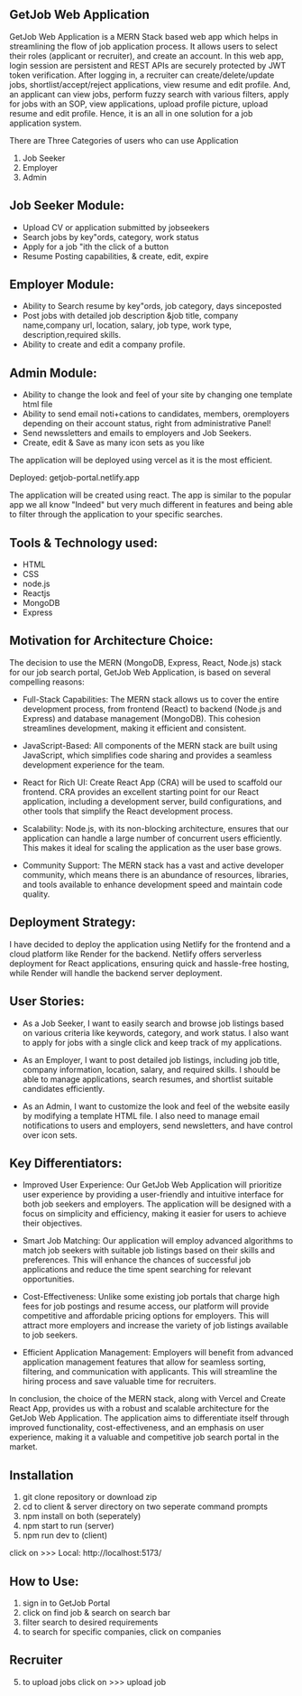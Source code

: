 ## GetJob Web Application
GetJob Web Application is a MERN Stack based web app which helps in streamlining the flow of job application process. It allows users to select their roles (applicant or recruiter), and create an account. In this web app, login session are persistent and REST APIs are securely protected by JWT token verification. After logging in, a recruiter can create/delete/update jobs, shortlist/accept/reject applications, view resume and edit profile. And, an applicant can view jobs, perform fuzzy search with various filters, apply for jobs with an SOP, view applications, upload profile picture, upload resume and edit profile. Hence, it is an all in one solution for a job application system.

There are Three Categories of users who can use Application
1. Job Seeker
2. Employer
3. Admin

 
## Job Seeker Module:
- Upload CV or application submitted by jobseekers
- Search jobs by key"ords, category, work status
- Apply for a job "ith the click of a button
- Resume Posting capabilities, & create, edit, expire
 
## Employer Module:
- Ability to Search resume by key"ords, job category, days sinceposted
- Post jobs with detailed job description &job title, company name,company url, location, salary, job type, work type, description,required skills.
- Ability to create and edit a company profile.

## Admin Module:
- Ability to change the look and feel of your site by changing one template html file
- Ability to send email noti+cations to candidates, members, oremployers depending on their account status, right from administrative Panel!
- Send newssletters and emails to employers and Job Seekers.
- Create, edit & Save as many icon sets as you like

The application will be deployed using vercel as it is the most efficient.

Deployed: getjob-portal.netlify.app

The application will be created using react. The app is similar to the popular app we all know "Indeed" but very much different in features and being able to filter through the application to your specific searches.

## Tools & Technology used: 
- HTML
- CSS
- node.js
- Reactjs
- MongoDB
- Express

## Motivation for Architecture Choice:

The decision to use the MERN (MongoDB, Express, React, Node.js) stack for our job search portal, GetJob Web Application, is based on several compelling reasons:

- Full-Stack Capabilities: The MERN stack allows us to cover the entire development process, from frontend (React) to backend (Node.js and Express) and database management (MongoDB). This cohesion streamlines development, making it efficient and consistent.

- JavaScript-Based: All components of the MERN stack are built using JavaScript, which simplifies code sharing and provides a seamless development experience for the team.

- React for Rich UI: Create React App (CRA) will be used to scaffold our frontend. CRA provides an excellent starting point for our React application, including a development server, build configurations, and other tools that simplify the React development process.

- Scalability: Node.js, with its non-blocking architecture, ensures that our application can handle a large number of concurrent users efficiently. This makes it ideal for scaling the application as the user base grows.

- Community Support: The MERN stack has a vast and active developer community, which means there is an abundance of resources, libraries, and tools available to enhance development speed and maintain code quality.

## Deployment Strategy:

I have decided to deploy the application using Netlify for the frontend and a cloud platform like Render for the backend. Netlify offers serverless deployment for React applications, ensuring quick and hassle-free hosting, while Render  will handle the backend server deployment.

## User Stories:

- As a Job Seeker, I want to easily search and browse job listings based on various criteria like keywords, category, and work status. I also want to apply for jobs with a single click and keep track of my applications.

- As an Employer, I want to post detailed job listings, including job title, company information, location, salary, and required skills. I should be able to manage applications, search resumes, and shortlist suitable candidates efficiently.

- As an Admin, I want to customize the look and feel of the website easily by modifying a template HTML file. I also need to manage email notifications to users and employers, send newsletters, and have control over icon sets.

## Key Differentiators:

- Improved User Experience: Our GetJob Web Application will prioritize user experience by providing a user-friendly and intuitive interface for both job seekers and employers. The application will be designed with a focus on simplicity and efficiency, making it easier for users to achieve their objectives.

- Smart Job Matching: Our application will employ advanced algorithms to match job seekers with suitable job listings based on their skills and preferences. This will enhance the chances of successful job applications and reduce the time spent searching for relevant opportunities.

- Cost-Effectiveness: Unlike some existing job portals that charge high fees for job postings and resume access, our platform will provide competitive and affordable pricing options for employers. This will attract more employers and increase the variety of job listings available to job seekers.

- Efficient Application Management: Employers will benefit from advanced application management features that allow for seamless sorting, filtering, and communication with applicants. This will streamline the hiring process and save valuable time for recruiters.

In conclusion, the choice of the MERN stack, along with Vercel and Create React App, provides us with a robust and scalable architecture for the GetJob Web Application. The application aims to differentiate itself through improved functionality, cost-effectiveness, and an emphasis on user experience, making it a valuable and competitive job search portal in the market.

## Installation

1. git clone repository or download zip
2. cd to client & server directory on two seperate command prompts
3. npm install on both (seperately)
4. npm start to run (server)
5. npm run dev to (client)

click on >>>  Local:   http://localhost:5173/

## How to Use:
1. sign in to GetJob Portal
2. click on find job & search on search bar
3. filter search to desired requirements
4. to search for specific companies, click on companies
## Recruiter
5. to upload jobs click on >>> upload job



